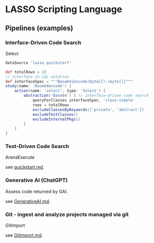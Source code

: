 # LASSO Scripting Language

## Pipelines (examples)

### Interface-Driven Code Search

Select

```groovy
dataSource 'lasso_quickstart'

def totalRows = 10
// interface in LQL notation
def interfaceSpec = """Base64{encode(byte[])->byte[]}"""
study(name: 'Base64encode') {
    action(name: 'select', type: 'Select') {
        abstraction('Base64') { // interface-driven code search
            queryForClasses interfaceSpec, 'class-simple'
            rows = totalRows
            excludeClassesByKeywords(['private', 'abstract'])
            excludeTestClasses()
            excludeInternalPkgs()
        }
    }
}
```

### Test-Driven Code Search

ArenaExecute

see [quickstart.md](quickstart.md).

### Generative AI (ChatGPT)

Assess code returned by GAI.

see [GenerativeAI.md](examples%2FGenerativeAI.md).

### Git - ingest and analyze projects managed via git

GitImport

see [GitImport.md](examples%2FGitImport.md).